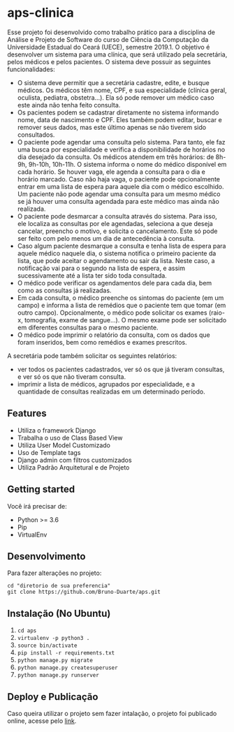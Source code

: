 # aps-clinica

Esse projeto foi desenvolvido como trabalho prático para a disciplina de Análise e Projeto de Software do curso 
de Ciência da Computação da Universidade Estadual do Ceará (UECE), semestre 2019.1. O objetivo é desenvolver um
sistema para uma clínica, que será utilizado pela secretária, pelos médicos e pelos pacientes. O sistema deve
possuir as seguintes funcionalidades:

- O sistema deve permitir que a secretária cadastre, edite, e busque médicos. Os médicos têm nome, CPF, e sua 
especialidade (clínica geral, oculista, pediatra, obstetra...). Ela só pode remover um médico caso este ainda 
não tenha feito consulta.
- Os pacientes podem se cadastrar diretamente no sistema informando nome, data de nascimento e CPF. Eles também 
podem editar, buscar e remover seus dados, mas este último apenas se não tiverem sido consultados.
- O paciente pode agendar uma consulta pelo sistema. Para tanto, ele faz uma busca por especialidade e verifica 
a disponibilidade de horários no dia desejado da consulta. Os médicos atendem em três horários: de 8h-9h, 9h-10h, 
10h-11h. O sistema informa o nome do médico disponível em cada horário. Se houver vaga, ele agenda a consulta para 
o dia e horário marcado. Caso não haja vaga, o paciente pode opcionalmente entrar em uma lista de espera para 
aquele dia com o médico escolhido. Um paciente não pode agendar uma consulta para um mesmo médico se já houver uma 
consulta agendada para este médico mas ainda não realizada.
- O paciente pode desmarcar a consulta através do sistema. Para isso, ele localiza as consultas por ele agendadas, 
seleciona a que deseja cancelar, preencho o motivo, e solicita o cancelamento. Este só pode ser feito com pelo 
menos um dia de antecedência à consulta.
- Caso algum paciente desmarque a consulta e tenha lista de espera para aquele médico naquele dia, o sistema 
notifica o primeiro paciente da lista, que pode aceitar o agendamento ou sair da lista. Neste caso, a notificação 
vai para o segundo na lista de espera, e assim sucessivamente até a lista ter sido toda consultada.
- O médico pode verificar os agendamentos dele para cada dia, bem como as consultas já realizadas.
- Em cada consulta, o médico preenche os sintomas do paciente (em um campo) e informa a lista de remédios que o 
paciente tem que tomar (em outro campo). Opcionalmente, o médico pode solicitar os exames (raio-x, tomografia, 
exame de sangue...). O mesmo exame pode ser solicitado em diferentes consultas para o mesmo paciente.
- O médico pode imprimir o relatório da consulta, com os dados que foram inseridos, bem como remédios e exames 
prescritos.

A secretária pode também solicitar os seguintes relatórios:

- ver todos os pacientes cadastrados, ver só os que já tiveram consultas, e ver só os que não tiveram consulta.
- imprimir a lista de médicos, agrupados por especialidade, e a quantidade de consultas realizadas em um 
determinado período.


## Features

- Utiliza o framework Django
- Trabalha o uso de Class Based View
- Utiliza User Model Customizado
- Uso de Template tags
- Django admin com filtros customizados
- Utiliza Padrão Arquitetural e de Projeto

## Getting started

Você irá precisar de:

- Python >= 3.6
- Pip
- VirtualEnv

## Desenvolvimento

Para fazer alterações no projeto:

```
cd "diretorio de sua preferencia"
git clone https://github.com/Bruno-Duarte/aps.git
```

## Instalação (No Ubuntu)

1. `cd aps`
2. `virtualenv -p python3 .`
3. `source bin/activate`
4. `pip install -r requirements.txt`
5. `python manage.py migrate`
6. `python manage.py createsuperuser`
7. `python manage.py runserver`


## Deploy e Publicação

Caso queira utilizar o projeto sem fazer intalação, o projeto foi publicado online, acesse pelo [link](https://aps-clinica.herokuapp.com/).
